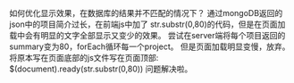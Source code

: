 如何优化显示效果，在数据库的结果并不匹配的情况下？
通过mongoDB返回的json中的项目简介过长，在前端js中加了
str.substr(0,80)的代码，但是在页面加载中会有明显的文字全部显示又变少的效果。
尝试在server端将每个项目返回的summary变为80，forEach循环每一个project。
但是页面加载明显变慢，放弃。
将原本写在页面底部的js文件写在页面顶部:
$(document).ready(str.substr(0,80))
问题解决啦。

